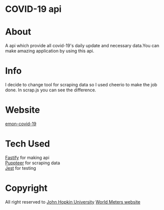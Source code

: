 # COVID-19 api

# About
A api which provide all covid-19's daily update and necessary data.You can make amazing application by using this api.

# Info
I decide to change tool for scraping data so I used cheerio to make the job done. In scrap.js you can see the difference.

# Website
[emon-covid-19](https://emon-covid19.herokuapp.com/)

# Tech Used
[Fastify](https://www.npmjs.com/package/fastify) for making api <br>
[Puppteer](https://www.npmjs.com/package/puppeteer) for scraping data<br>
[Jest](https://www.npmjs.com/package/jest) for testing

# Copyright
All right reserved to [John Hopkin University](https://github.com/CSSEGISandData)
[World Meters website ](https://www.worldometers.info/)
